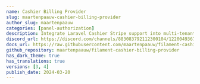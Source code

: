 ```yaml
---
name: Cashier Billing Provider
slug: maartenpaauw-cashier-billing-provider
author_slug: maartenpaauw
categories: [panel-authorization]
description: Integrate Laravel Cashier Stripe support into multi-tenant panels.
discord_url: https://discord.com/channels/883083792112300104/1220049367810183319
docs_url: https://raw.githubusercontent.com/maartenpaauw/filament-cashier-billing-provider/main/README.md
github_repository: maartenpaauw/filament-cashier-billing-provider
has_dark_theme: true
has_translations: true
versions: [3, 4]
publish_date: 2024-03-20
---
```

